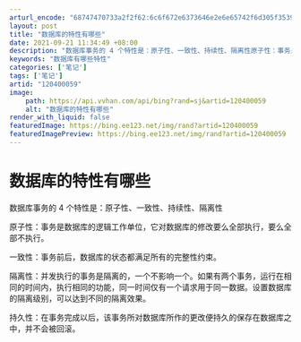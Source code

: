 ```yaml
---
arturl_encode: "68747470733a2f2f62:6c6f672e6373646e2e6e65742f6d305f35393939383630312f:61727469636c652f64657461696c732f313230343030303539"
layout: post
title: "数据库的特性有哪些"
date: 2021-09-21 11:34:49 +08:00
description: "数据库事务的 4 个特性是：原子性、一致性、持续性、隔离性原子性：事务是数据"
keywords: "数据库有哪些特性"
categories: ['笔记']
tags: ['笔记']
artid: "120400059"
image:
    path: https://api.vvhan.com/api/bing?rand=sj&artid=120400059
    alt: "数据库的特性有哪些"
render_with_liquid: false
featuredImage: https://bing.ee123.net/img/rand?artid=120400059
featuredImagePreview: https://bing.ee123.net/img/rand?artid=120400059
---
```


# 数据库的特性有哪些

数据库事务的 4 个特性是：原子性、一致性、持续性、隔离性
  
原子性：事务是数据库的逻辑工作单位，它对数据库的修改要么全部执行，要么全部不执行。
  
一致性：事务前后，数据库的状态都满足所有的完整性约束。
  
隔离性：并发执行的事务是隔离的，一个不影响一个。如果有两个事务，运行在相同的时间内，执行相同的功能，同一时间仅有一个请求用于同一数据。设置数据库的隔离级别，可以达到不同的隔离效果。
  
持久性：在事务完成以后，该事务所对数据库所作的更改便持久的保存在数据库之中，并不会被回滚。